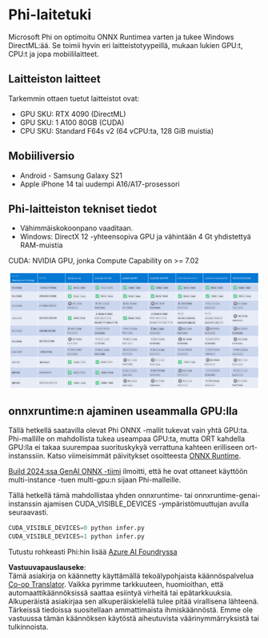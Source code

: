 <!--
CO_OP_TRANSLATOR_METADATA:
{
  "original_hash": "8cdc17ce0f10535da30b53d23fe1a795",
  "translation_date": "2025-07-16T18:25:50+00:00",
  "source_file": "md/01.Introduction/01/01.Hardwaresupport.md",
  "language_code": "fi"
}
-->
# Phi-laitetuki

Microsoft Phi on optimoitu ONNX Runtimea varten ja tukee Windows DirectML:ää. Se toimii hyvin eri laitteistotyypeillä, mukaan lukien GPU:t, CPU:t ja jopa mobiililaitteet.

## Laitteiston laitteet  
Tarkemmin ottaen tuetut laitteistot ovat:

- GPU SKU: RTX 4090 (DirectML)
- GPU SKU: 1 A100 80GB (CUDA)
- CPU SKU: Standard F64s v2 (64 vCPU:ta, 128 GiB muistia)

## Mobiiliversio

- Android - Samsung Galaxy S21
- Apple iPhone 14 tai uudempi A16/A17-prosessori

## Phi-laitteiston tekniset tiedot

- Vähimmäiskokoonpano vaaditaan.
- Windows: DirectX 12 -yhteensopiva GPU ja vähintään 4 Gt yhdistettyä RAM-muistia

CUDA: NVIDIA GPU, jonka Compute Capability on >= 7.02

![HardwareSupport](../../../../../translated_images/01.phihardware.5d51b2377cba18afc6949074542f290c56bb278dac3f4f86302aca6d80fffeb9.fi.png)

## onnxruntime:n ajaminen useammalla GPU:lla

Tällä hetkellä saatavilla olevat Phi ONNX -mallit tukevat vain yhtä GPU:ta. Phi-mallille on mahdollista tukea useampaa GPU:ta, mutta ORT kahdella GPU:lla ei takaa suurempaa suorituskykyä verrattuna kahteen erilliseen ort-instanssiin. Katso viimeisimmät päivitykset osoitteesta [ONNX Runtime](https://onnxruntime.ai/).

[Build 2024:ssa GenAI ONNX -tiimi](https://youtu.be/WLW4SE8M9i8?si=EtG04UwDvcjunyfC) ilmoitti, että he ovat ottaneet käyttöön multi-instance -tuen multi-gpu:n sijaan Phi-malleille.

Tällä hetkellä tämä mahdollistaa yhden onnxruntime- tai onnxruntime-genai-instanssin ajamisen CUDA_VISIBLE_DEVICES -ympäristömuuttujan avulla seuraavasti.

```Python
CUDA_VISIBLE_DEVICES=0 python infer.py
CUDA_VISIBLE_DEVICES=1 python infer.py
```

Tutustu rohkeasti Phi:hin lisää [Azure AI Foundryssa](https://ai.azure.com)

**Vastuuvapauslauseke**:  
Tämä asiakirja on käännetty käyttämällä tekoälypohjaista käännöspalvelua [Co-op Translator](https://github.com/Azure/co-op-translator). Vaikka pyrimme tarkkuuteen, huomioithan, että automaattikäännöksissä saattaa esiintyä virheitä tai epätarkkuuksia. Alkuperäistä asiakirjaa sen alkuperäiskielellä tulee pitää virallisena lähteenä. Tärkeissä tiedoissa suositellaan ammattimaista ihmiskäännöstä. Emme ole vastuussa tämän käännöksen käytöstä aiheutuvista väärinymmärryksistä tai tulkinnoista.